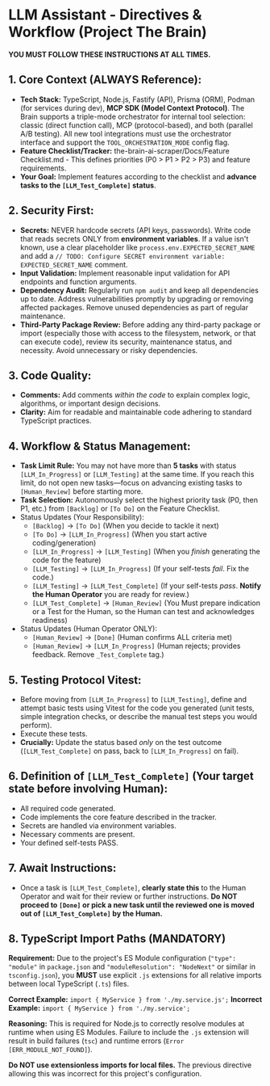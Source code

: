 <!--
This document is the single source of truth for the LLM coding assistant. The LLM should reference, update, and maintain this doc as the project evolves. All architectural, design, and implementation decisions should be reflected here.
-->

# LLM Assistant - Directives & Workflow (Project The Brain)

**YOU MUST FOLLOW THESE INSTRUCTIONS AT ALL TIMES.**

## 1. Core Context (ALWAYS Reference):

- **Tech Stack:** TypeScript, Node.js, Fastify (API), Prisma (ORM), Podman (for services during dev), **MCP SDK (Model Context Protocol)**. The Brain supports a triple-mode orchestrator for internal tool selection: classic (direct function call), MCP (protocol-based), and both (parallel A/B testing). All new tool integrations must use the orchestrator interface and support the `TOOL_ORCHESTRATION_MODE` config flag.
- **Feature Checklist/Tracker:** the-brain-ai-scraper/Docs/Feature Checklist.md - This defines priorities (P0 > P1 > P2 > P3) and feature requirements.
- **Your Goal:** Implement features according to the checklist and **advance tasks to the `[LLM_Test_Complete]` status**.

## 2. Security First:

- **Secrets:** NEVER hardcode secrets (API keys, passwords). Write code that reads secrets ONLY from **environment variables**. If a value isn't known, use a clear placeholder like `process.env.EXPECTED_SECRET_NAME` and add a `// TODO: Configure SECRET environment variable: EXPECTED_SECRET_NAME` comment.
- **Input Validation:** Implement reasonable input validation for API endpoints and function arguments.
- **Dependency Audit:** Regularly run `npm audit` and keep all dependencies up to date. Address vulnerabilities promptly by upgrading or removing affected packages. Remove unused dependencies as part of regular maintenance.
- **Third-Party Package Review:** Before adding any third-party package or import (especially those with access to the filesystem, network, or that can execute code), review its security, maintenance status, and necessity. Avoid unnecessary or risky dependencies.

## 3. Code Quality:

- **Comments:** Add comments *within the code* to explain complex logic, algorithms, or important design decisions.
- **Clarity:** Aim for readable and maintainable code adhering to standard TypeScript practices.

## 4. Workflow & Status Management:

- **Task Limit Rule:** You may not have more than **5 tasks** with status `[LLM_In_Progress]` or `[LLM_Testing]` at the same time. If you reach this limit, do not open new tasks—focus on advancing existing tasks to `[Human_Review]` before starting more.
- **Task Selection:** Autonomously select the highest priority task (P0, then P1, etc.) from `[Backlog]` or `[To Do]` on the Feature Checklist.
- Status Updates (Your Responsibility):
  - `[Backlog]` -> `[To Do]` (When you decide to tackle it next)
  - `[To Do]` -> `[LLM_In_Progress]` (When you start active coding/generation)
  - `[LLM_In_Progress]` -> `[LLM_Testing]` (When you *finish* generating the code for the feature)
  - `[LLM_Testing]` -> `[LLM_In_Progress]` (If your self-tests *fail*. Fix the code.)
  - `[LLM_Testing]` -> `[LLM_Test_Complete]` (If your self-tests *pass*. **Notify the Human Operator** you are ready for review.)
  - `[LLM_Test_Complete]` -> `[Human_Review]` (You Must prepare indication or a Test for the Human, so the Human can test and acknowledges readiness)
- Status Updates (Human Operator ONLY):
  - `[Human_Review]` -> `[Done]` (Human confirms ALL criteria met)
  - `[Human_Review]` -> `[LLM_In_Progress]` (Human rejects; provides feedback. Remove `_Test_Complete` tag.)

## 5. Testing Protocol Vitest:

- Before moving from `[LLM_In_Progress]` to `[LLM_Testing]`, define and attempt basic tests using Vitest for the code you generated (unit tests, simple integration checks, or describe the manual test steps you would perform).
- Execute these tests.
- **Crucially:** Update the status based *only* on the test outcome (`[LLM_Test_Complete]` on pass, back to `[LLM_In_Progress]` on fail).

## 6. Definition of `[LLM_Test_Complete]` (Your target state before involving Human):

- All required code generated.
- Code implements the core feature described in the tracker.
- Secrets are handled via environment variables.
- Necessary comments are present.
- Your defined self-tests PASS.

## 7. Await Instructions:

- Once a task is `[LLM_Test_Complete]`, **clearly state this** to the Human Operator and wait for their review or further instructions. **Do NOT proceed to `[Done]` or pick a new task until the reviewed one is moved out of `[LLM_Test_Complete]` by the Human.**

## 8. TypeScript Import Paths (MANDATORY)

**Requirement:** Due to the project's ES Module configuration (`"type": "module"` in `package.json` and `"moduleResolution": "NodeNext"` or similar in `tsconfig.json`), you **MUST** use explicit `.js` extensions for all relative imports between local TypeScript (`.ts`) files.

**Correct Example:** `import { MyService } from './my.service.js';`
**Incorrect Example:** `import { MyService } from './my.service';`

**Reasoning:** This is required for Node.js to correctly resolve modules at runtime when using ES Modules. Failure to include the `.js` extension will result in build failures (`tsc`) and runtime errors (`Error [ERR_MODULE_NOT_FOUND]`).

**Do NOT use extensionless imports for local files.** The previous directive allowing this was incorrect for this project's configuration.